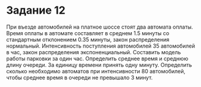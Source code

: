 # Задание 12
При въезде автомобилей на платное шоссе стоят два автомата оплаты. Время оплаты в автомате составляет в среднем 1.5 минуты со стандартным отклонением 0.35 минуты, закон распределения нормальный. Интенсивность поступления автомобилей 35 автомобилей в час, закон распределения экспоненциальный. Составить модель работы парковки за один час. Определить среднее время и среднюю длину очереди. За единицу времени принять одну минуту. Определить сколько необходимо автоматов при интенсивности 80 автомобилей, чтобы среднее время в очереди не превышало 3 минут.